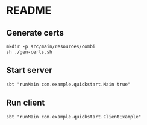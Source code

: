 # README

## Generate certs

```
mkdir -p src/main/resources/combi
sh ./gen-certs.sh
```

## Start server

```
sbt "runMain com.example.quickstart.Main true"
```

## Run client

```
sbt "runMain com.example.quickstart.ClientExample"
```